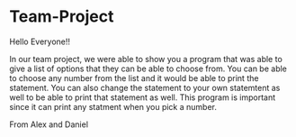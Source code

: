 # Team-Project

Hello Everyone!!

In our team project, we were able to show you a program that was able to give a list
of options that they can be able to choose from. You can be able to choose any number 
from the list and it would be able to print the statement. You can also change the statement 
to your own statemtent as well to be able to print that statement as well. This program is 
important since it can print any statment when you pick a number. 

From 
Alex and Daniel
